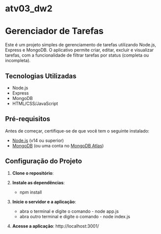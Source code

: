 # atv03_dw2

# Gerenciador de Tarefas

Este é um projeto simples de gerenciamento de tarefas utilizando Node.js, Express e MongoDB. O aplicativo permite criar, editar, excluir e visualizar tarefas, com a funcionalidade de filtrar tarefas por status (completa ou incompleta).

## Tecnologias Utilizadas

- Node.js
- Express
- MongoDB
- HTML/CSS/JavaScript

## Pré-requisitos

Antes de começar, certifique-se de que você tem o seguinte instalado:

- [Node.js](https://nodejs.org/) (v14 ou superior)
- [MongoDB](https://www.mongodb.com/) (ou uma conta no [MongoDB Atlas](https://www.mongodb.com/cloud/atlas))

## Configuração do Projeto

1. **Clone o repositório**:

2. **Instale as dependências**:
    - npm install

3. **Inicie o servidor e a aplicação**:
    - abra o terminal e digite o comando - node app.js
    - abra outro terminal e digite o comando - node index.js

4. **Acesse a aplicação**:
    http://localhost:3001/